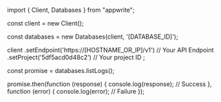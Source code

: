 import { Client, Databases } from "appwrite";

const client = new Client();

const databases = new Databases(client, '[DATABASE_ID]');

client
    .setEndpoint('https://[HOSTNAME_OR_IP]/v1') // Your API Endpoint
    .setProject('5df5acd0d48c2') // Your project ID
;

const promise = databases.listLogs();

promise.then(function (response) {
    console.log(response); // Success
}, function (error) {
    console.log(error); // Failure
});